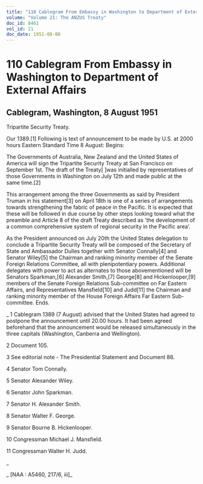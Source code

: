 ```yaml
---
title: "110 Cablegram From Embassy in Washington to Department of External Affairs"
volume: "Volume 21: The ANZUS Treaty"
doc_id: 8461
vol_id: 21
doc_date: 1951-08-08
---
```


# 110 Cablegram From Embassy in Washington to Department of External Affairs

## Cablegram, Washington, 8 August 1951

Tripartite Security Treaty.

Our 1389.[1] Following is text of announcement to be made by U.S. at 2000 hours Eastern Standard Time 8 August: Begins:

The Governments of Australia, New Zealand and the United States of America will sign the Tripartite Security Treaty at San Francisco on September 1st. The draft of the Treaty[ ]was initialled by representatives of those Governments in Washington on July 12th and made public at the same time.[2]

This arrangement among the three Governments as said by President Truman in his statement[3] on April 18th is one of a series of arrangements towards strengthening the fabric of peace in the Pacific. It is expected that these will be followed in due course by other steps looking toward what the preamble and Article 8 of the draft Treaty described as 'the development of a common comprehensive system of regional security in the Pacific area'.

As the President announced on July 20th the United States delegation to conclude a Tripartite Security Treaty will be composed of the Secretary of State and Ambassador Dulles together with Senator Connally[4] and Senator Wiley[5] the Chairman and ranking minority member of the Senate Foreign Relations Committee, all with plenipotentiary powers. Additional delegates with power to act as alternates to those abovementioned will be Senators Sparkman,[6] Alexander Smith,[7] George[8] and Hickenlooper,[9] members of the Senate Foreign Relations Sub-committee on Far Eastern Affairs, and Representatives Mansfield[10] and Judd[11] the Chairman and ranking minority member of the House Foreign Affairs Far Eastern Sub-committee. Ends.

_ 1 Cablegram 1389 (7 August) advised that the United States had agreed to postpone the announcement until 20.00 hours. It had been agreed beforehand that the announcement would be released simultaneously in the three capitals (Washington, Canberra and Wellington).

2 Document 105.

3 See editorial note - The Presidential Statement and Document 88.

4 Senator Tom Connally.

5 Senator Alexander Wiley.

6 Senator John Sparkman.

7 Senator H. Alexander Smith.

8 Senator Walter F. George.

9 Senator Bourne B. Hickenlooper.

10 Congressman Michael J. Mansfield.

11 Congressman Walter H. Judd.

_

_ [NAA : A5460, 217/6, iii]_
